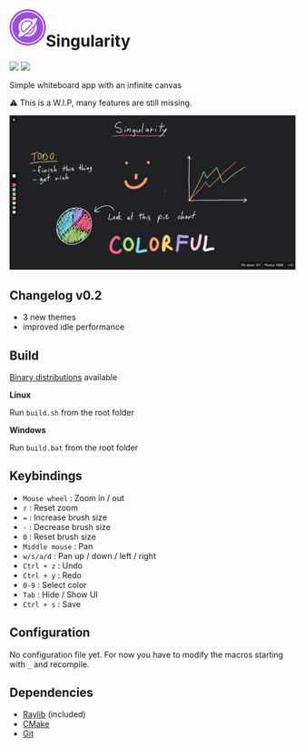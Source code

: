 <img src="logo.png" align="left"/>

# Singularity

<p>
    <img src="https://img.shields.io/badge/Latest_Release-0.2-green?style=for-the-badge"/>
    <img src="https://img.shields.io/badge/License-MIT-blue?style=for-the-badge"/>
</p>

Simple whiteboard app with an infinite canvas

⚠️ This is a W.I.P, many features are still missing.

![App](images/sc1.png)

## Changelog v0.2

- 3 new themes
- improved idle performance

## Build

[Binary distributions](https://github.com/Aoutnheub/Singularity/releases) available

**Linux**

Run `build.sh` from the root folder

**Windows**

Run `build.bat` from the root folder

## Keybindings

- `Mouse wheel` : Zoom in / out
- `r` : Reset zoom
- `=` : Increase brush size
- `-` : Decrease brush size
- `0` : Reset brush size
- `Middle mouse` : Pan
- `w/s/a/d` : Pan up / down / left / right
- `Ctrl + z` : Undo
- `Ctrl + y` : Redo
- `0-9` : Select color
- `Tab` : Hide / Show UI
- `Ctrl + s` : Save

## Configuration

No configuration file yet. For now you have to modify the macros starting with `_` and recompile.

## Dependencies

- [Raylib](https://www.raylib.com/index.html) (included)
- [CMake](https://cmake.org/)
- [Git](https://git-scm.com/)
